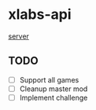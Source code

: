 # xlabs-api

[server](https://xlabs.plutools.pw/api/servers)

## TODO
- [ ] Support all games
- [ ] Cleanup master mod
- [ ] Implement challenge